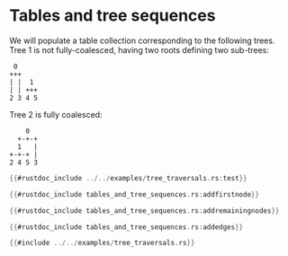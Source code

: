 # Tables and tree sequences

We will populate a table collection corresponding to the following trees. Tree 1 is not fully-coalesced,
having two roots defining two sub-trees:

```
 0
+++
| |  1
| | +++
2 3 4 5
```

Tree 2 is fully coalesced:

```
    0
  +-+-+
  1   |
+-+-+ |
2 4 5 3
```

```rust
{{#rustdoc_include ../../examples/tree_traversals.rs:test}}
```

```rust
{{#rustdoc_include tables_and_tree_sequences.rs:addfirstnode}}
```

```rust
{{#rustdoc_include tables_and_tree_sequences.rs:addremainingnodes}}
```

```rust
{{#rustdoc_include tables_and_tree_sequences.rs:addedges}}
```

```rust
{{#include ../../examples/tree_traversals.rs}}
```


